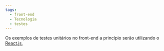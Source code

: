 ```yaml
---
tags:
  - front-end
  - Tecnologia
  - testes
---
```

Os exemplos de testes unitários no front-end a princípio serão utilizando o [React.js](React.js.md), 
